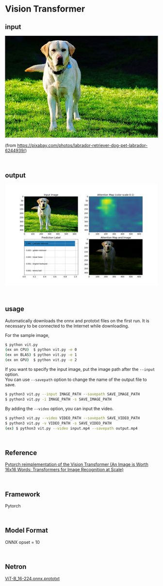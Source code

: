 # Vision Transformer

## input
![input image](input.jpg)

(from https://pixabay.com/photos/labrador-retriever-dog-pet-labrador-6244939/)

<br/>

## output
![output_image](output.png)

<br/>

## usage
Automatically downloads the onnx and prototxt files on the first run.
It is necessary to be connected to the Internet while downloading.

For the sample image,
``` bash
$ python vit.py
(ex on CPU)  $ python vit.py -e 0
(ex on BLAS) $ python vit.py -e 1
(ex on GPU)  $ python vit.py -e 2
```

If you want to specify the input image, put the image path after the `--input` option.  
You can use `--savepath` option to change the name of the output file to save.
```bash
$ python3 vit.py --input IMAGE_PATH --savepath SAVE_IMAGE_PATH
$ python3 vit.py -i IMAGE_PATH -s SAVE_IMAGE_PATH
```

By adding the `--video` option, you can input the video.
```bash
$ python3 vit.py --video VIDEO_PATH --savepath SAVE_VIDEO_PATH
$ python3 vit.py -v VIDEO_PATH -s SAVE_VIDEO_PATH
(ex) $ python3 vit.py --video input.mp4 --savepath output.mp4
```

<br/>

## Reference

[Pytorch reimplementation of the Vision Transformer (An Image is Worth 16x16 Words: Transformers for Image Recognition at Scale)](https://github.com/jeonsworld/ViT-pytorch)

<br/>

## Framework
Pytorch

<br/>

## Model Format
ONNX opset = 10

<br/>

## Netron

[ViT-B_16-224.onnx.prototxt](https://netron.app/?url=https://storage.googleapis.com/ailia-models/vit/ViT-B_16-224.onnx.prototxt)
